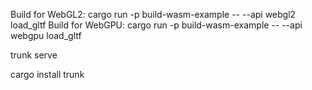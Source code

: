 Build for WebGL2: cargo run -p build-wasm-example -- --api webgl2 load_gltf
Build for WebGPU: cargo run -p build-wasm-example -- --api webgpu load_gltf

trunk serve

cargo install trunk